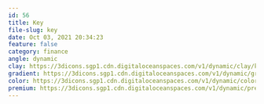 ```yaml
---
id: 56
title: Key
file-slug: key
date: Oct 03, 2021 20:34:23
feature: false
category: finance
angle: dynamic
clay: https://3dicons.sgp1.cdn.digitaloceanspaces.com/v1/dynamic/clay/key-dynamic-clay.png
gradient: https://3dicons.sgp1.cdn.digitaloceanspaces.com/v1/dynamic/gradient/key-dynamic-gradient.png
color: https://3dicons.sgp1.cdn.digitaloceanspaces.com/v1/dynamic/color/key-dynamic-color.png
premium: https://3dicons.sgp1.cdn.digitaloceanspaces.com/v1/dynamic/premium/key-dynamic-premium.png
---
```

